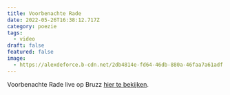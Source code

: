 ```yaml
---
title: Voorbenachte Rade
date: 2022-05-26T16:38:12.717Z
category: poezie
tags:
  - video
draft: false
featured: false
image:
  - https://alexdeforce.b-cdn.net/2db4814e-fd64-46db-880a-46faa7a61adf.png
---
```

Voorbenachte Rade live op Bruzz [hier te bekijken](https://www.bruzz.be/videoreeks/dinsdag-1-februari-2022/video-week-van-de-poezie-alex-deforce-voorbenachte-rade).